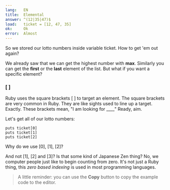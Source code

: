 ```yaml
---
lang:   EN
title:  Elemental
answer: ^(12|35|47)$
load:   ticket = [12, 47, 35]
ok:     Ok
error:  Almost
---
```


So we stored our lotto numbers inside variable ticket. How to get 'em out again?

We already saw that we can get the highest number with __max__. Similarly you can
get the __first__ or the __last__ element of the list.
But what if you want a specific element?

### [ ]
Ruby uses the square brackets [ ] to target an element.
The square brackets are very common in Ruby.
They are like sights used to line up a target. Exactly.
These brackets mean, "I am looking for ____" Ready, aim.

Let's get all of our lotto numbers:

    puts ticket[0]
    puts ticket[1]
    puts ticket[2]

Why do we use [0], [1], [2]?

And not [1], [2] and [3]? Is that some kind of Japanese Zen thing?
No, we computer people just like to begin counting from zero. It's not just a Ruby thing,
this _zero based indexing_ is used in most programming languages.

> A little reminder: you can use the __Copy__ button to copy the example code to the editor.

